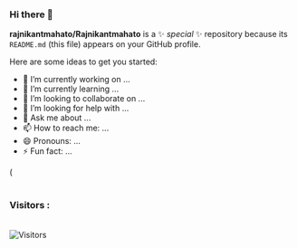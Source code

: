 ### Hi there 👋

**rajnikantmahato/Rajnikantmahato** is a ✨ _special_ ✨ repository because its `README.md` (this file) appears on your GitHub profile.

Here are some ideas to get you started:

- 🔭 I’m currently working on ...
- 🌱 I’m currently learning ...
- 👯 I’m looking to collaborate on ...
- 🤔 I’m looking for help with ...
- 💬 Ask me about ...
- 📫 How to reach me: ...
- 😄 Pronouns: ...
- ⚡ Fun fact: ...

(<br><br>
<h3>Visitors :</h3>
<br>
<img src="https://profile-counter.glitch.me/rajnikantmahato/count.svg" alt="Visitors">
